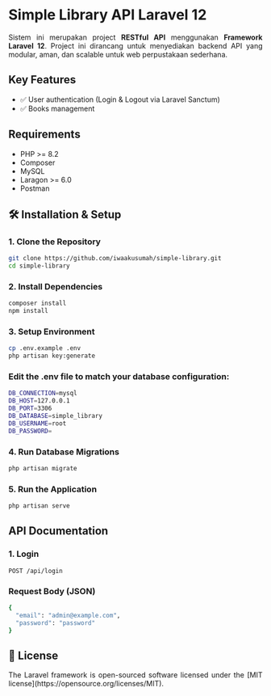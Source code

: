 # Simple Library API Laravel 12

<p style="text-align: justify;">
Sistem ini merupakan project <strong>RESTful API</strong> menggunakan <strong>Framework Laravel 12</strong>. Project ini dirancang untuk menyediakan backend API yang modular, aman, dan scalable untuk web perpustakaan sederhana.
</p>

## Key Features

- ✅ User authentication (Login & Logout via Laravel Sanctum)
- ✅ Books management

## Requirements

- PHP >= 8.2
- Composer
- MySQL
- Laragon >= 6.0
- Postman

## 🛠️ Installation & Setup

### 1. Clone the Repository
```bash
git clone https://github.com/iwaakusumah/simple-library.git
cd simple-library
```

### 2. Install Dependencies
```bash
composer install
npm install
```

### 3. Setup Environment
```bash
cp .env.example .env
php artisan key:generate
```

### Edit the .env file to match your database configuration:
```bash
DB_CONNECTION=mysql
DB_HOST=127.0.0.1
DB_PORT=3306
DB_DATABASE=simple_library
DB_USERNAME=root
DB_PASSWORD=
```

### 4. Run Database Migrations
```bash
php artisan migrate
```

### 5. Run the Application
```bash
php artisan serve
```

## API Documentation

### 1. Login
```http
POST /api/login
```

### Request Body (JSON)
```bash
{
  "email": "admin@example.com",
  "password": "password"
}
```

## 📄 License
<p style="text-align: justify;">
The Laravel framework is open-sourced software licensed under the [MIT license](https://opensource.org/licenses/MIT).
</p>